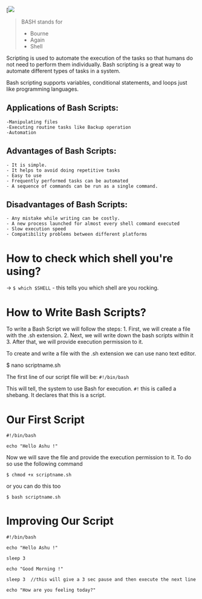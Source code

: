 [![](https://kajabi-storefronts-production.kajabi-cdn.com/kajabi-storefronts-production/file-uploads/themes/2153582899/settings_images/72d20af-3c25-dffb-40a3-a4a883ddc8a_8c852833-6212-428a-ad41-db3b0dea8e94.jpg)


> BASH stands for
> - Bourne
> - Again
> - Shell

Scripting is used to automate the execution of the tasks so that humans do not need to perform them individually. Bash scripting is a great way to automate different types of tasks in a system.

Bash scripting supports variables, conditional statements, and loops just like programming languages.

## Applications of Bash Scripts:
	-Manipulating files
	-Executing routine tasks like Backup operation
	-Automation


## Advantages of Bash Scripts:
	- It is simple.
	- It helps to avoid doing repetitive tasks
	- Easy to use
	- Frequently performed tasks can be automated
	- A sequence of commands can be run as a single command.



##  Disadvantages of Bash Scripts:
	- Any mistake while writing can be costly.
	- A new process launched for almost every shell command executed
	- Slow execution speed 
	- Compatibility problems between different platforms


# How to check which shell you're using?
-> `$ which $SHELL`  - this tells you which shell are you rocking. 

# How to Write Bash Scripts?

To write a Bash Script we will follow the steps: 
	1. First, we will create a file with the .sh extension.
	2. Next, we will write down the bash scripts within it
	3. After that, we will provide execution permission to it.

To create and write a file with the .sh extension we can use nano text editor.

$ nano scriptname.sh

The first line of our script file will be:
`#!/bin/bash`

This will tell, the system to use Bash for execution. `#!` this is called a shebang. It declares that this is a script. 

# Our First Script 

```
#!/bin/bash

echo "Hello Ashu !"
```

Now we will save the file and provide the execution permission to it. To do so use the following command

	$ chmod +x scriptname.sh 

or you can do this too

	$ bash scriptname.sh
# Improving Our Script

```
#!/bin/bash

echo "Hello Ashu !"

sleep 3 

echo "Good Morning !"

sleep 3  //this will give a 3 sec pause and then execute the next line

echo "How are you feeling today?"

```